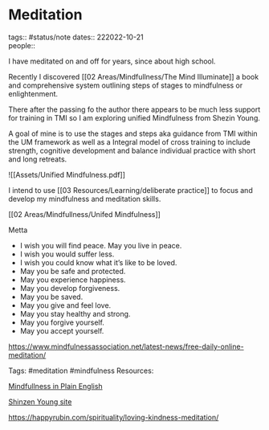 #  Meditation
tags:: #status/note
dates:: 222022-10-21  
people::  


I have meditated on and off for years, since about high school. 

Recently I discovered [[02 Areas/Mindfullness/The Mind Illuminate]]  a book and comprehensive system outlining steps of stages to mindfulness or enlightenment.

There after the passing fo the author there appears to be much less support for training in TMI so I am exploring unified Mindfulness from Shezin Young.

A goal of mine is to use the stages and steps aka guidance from TMI within the UM framework as well as a Integral model of cross training to include strength, cognitive development and balance individual practice with short and long retreats. 

![[Assets/Unified Mindfulness.pdf]]

I intend to use [[03 Resources/Learning/deliberate practice]] to focus and develop my mindfulness and meditation skills. 

[[02 Areas/Mindfullness/Unifed Mindfulness]]

Metta 
-   I wish you will find peace. May you live in peace.
-   I wish you would suffer less.
-   I wish you could know what it’s like to be loved.
-   May you be safe and protected.
-   May you experience happiness.
-   May you develop forgiveness.
-   May you be saved.
-   May you give and feel love.
-   May you stay healthy and strong.
-   May you forgive yourself.
-   May you accept yourself.


https://www.mindfulnessassociation.net/latest-news/free-daily-online-meditation/

Tags:
#meditation #mindfulness 
Resources:


[Mindfullness in Plain English](https://mindfulness-in-plain-english.github.io/)

[Shinzen Young site](https://www.shinzen.org/resources/)

https://happyrubin.com/spirituality/loving-kindness-meditation/
